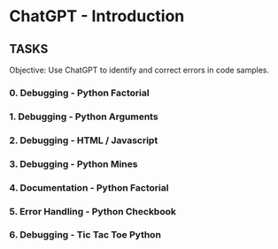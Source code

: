 # ChatGPT - Introduction


## TASKS
Objective: Use ChatGPT to identify and correct errors in code samples.


### 0. Debugging - Python Factorial
### 1. Debugging - Python Arguments
### 2. Debugging - HTML / Javascript
### 3. Debugging - Python Mines
### 4. Documentation - Python Factorial
### 5. Error Handling - Python Checkbook
### 6. Debugging - Tic Tac Toe Python
